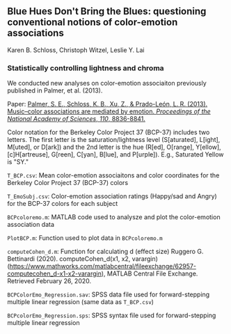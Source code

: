 ## Blue Hues Don't Bring the Blues: questioning conventional notions of color-emotion associations
Karen B. Schloss, Christoph Witzel, Leslie Y. Lai



### Statistically controlling lightness and chroma
We conducted new analyses on color-emotion associaiton previously published in Palmer, et al. (2013).

Paper: [Palmer, S. E., Schloss, K. B., Xu, Z., & Prado-León, L. R. (2013). Music–color associations are mediated by emotion. _Proceedings of the National Academy of Sciences_, _110_, 8836-8841.](https://www.pnas.org/content/110/22/8836.short)

Color notation for the Berkeley Color Project 37 (BCP-37) includes two letters. The first letter is the saturation/lightness level (S[aturated], L[ight], M[uted], or D[ark]) and the 2nd letter is the hue (R[ed], O[range], Y[ellow], [c]H[artreuse], G[reen], C[yan], B[lue], and P[urple]). E.g., Saturated Yellow is "SY."
        

`T_BCP.csv`: Mean color-emotion associaitons and color coordinates for the Berkeley Color Project 37 (BCP-37) colors

`T_EmoSubj.csv`: Color-emotion association ratings (Happy/sad and Angry) for the BCP-37 colors for each subject

`BCPcoloremo.m`: MATLAB code used to analysze and plot the color-emotion association data 

`PlotBCP.m`: Function used to plot data in `BCPcoloremo.m` 

`computeCohen_d.m`: Function for calculating d (effect size) 
Ruggero G. Bettinardi (2020). computeCohen_d(x1, x2, varargin) (https://www.mathworks.com/matlabcentral/fileexchange/62957-computecohen_d-x1-x2-varargin), MATLAB Central File Exchange. Retrieved February 26, 2020.

`BCPColorEmo_Regression.sav`: SPSS data file used for forward-stepping multiple linear regression (same data as `T_BCP.csv`)

`BCPcolorEmo_Regression.sps`: SPSS syntax file used for forward-stepping multiple linear regression 


